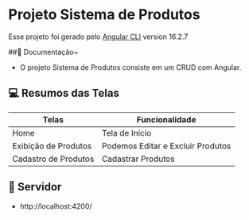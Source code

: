 # Projeto Sistema de Produtos

Esse projeto foi gerado pelo [Angular CLI](https://github.com/angular/angular-cli) version 16.2.7

##📖 Documentação~

- O projeto Sistema de Produtos consiste em um CRUD com Angular.

## 💻 Resumos das Telas

| Telas | Funcionalidade |
|-------|---------|
| Home |  Tela de Início |
|Exibição de Produtos | Podemos Editar e Excluir Produtos|
|Cadastro de Produtos | Cadastrar Produtos|


## 📌 Servidor
- http://localhost:4200/
